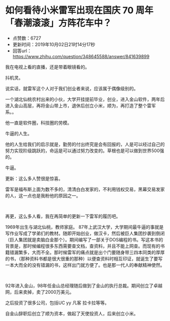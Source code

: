 # 如何看待小米雷军出现在国庆 70 周年「春潮滚滚」方阵花车中？
- 点赞数：6727
- 更新时间：2019年10月02日21时14分17秒
- 回答url：https://www.zhihu.com/question/348645588/answer/841639899
<body>
 <p data-pid="cjvNgqS-">我在电视上看的直播，还是带着眼镜看的。</p>
 <p data-pid="nVPznv5t">抖机灵。</p>
 <p data-pid="oO7x09Ie">说实话，就雷军这个人对于我们创业者来说，应该属于偶像级别的。</p>
 <p data-pid="mKK0Te7-">一个湖北仙桃农村出来的小伙，大学开挂提前毕业，创业，进入金山软件，两年后进入金山高层，再将金山带上市，退休后创立小米，顺为，再打造了整个雷军系。。</p>
 <p data-pid="L5FRYxZb">他一直是软件圈，科技圈的劳模。</p>
 <p data-pid="lBciYVBD">牛逼的人生。</p>
 <p data-pid="NiB6mKY_">他的人生给我们的启示就是，勤劳的付出终究是会有回报的，人是可以经过自己的努力实现阶级跳跃的，命运是可以通过努力改变的。草根也是可以做到世界500强的。</p>
 <p data-pid="sUoXw0TY">牛逼。</p>
 <p data-pid="jjkXa4xv">更新：这么多人赞很是惊喜。</p>
 <p data-pid="kMQr4GqW">雷军是福布斯上面为数不多的，清清白白发家的，不利用钱权交易，黑幕交易发家的人，这一点也是我粉他的原因之一。</p>
 <p class="ztext-empty-paragraph"><br></p>
 <p data-pid="RlkLEgOx">再更，这么多人看，我在再简单的更新一下雷军的履历吧。</p>
 <p data-pid="-o-JQmDu">1969年出生与湖北仙桃，教师家庭。 87年上武汉大学，大学期间最牛逼的事就是写作业写成了学弟们的教材。随即开始创业，做汉卡，然后被巨人集团抄袭到倒闭（巨人集团就是卖脑白金那个）。期间编写了一部关于DOS编程的书。写这本书的背景是，那时候编程很多东西需要查文档，查资料，并且不能上网查。而现有的书籍错漏繁多，大而不全。那时候雷军的痛点就是出个门要随身带三四本同类的厚厚的书，（那种资料书都是很大很重的那种）以便查资料时相互印证，就诞生了要写一本大而全的没有错漏的书，这样出门就方便了。也是那一代人的奉献精神使然。</p>
 <p class="ztext-empty-paragraph"><br></p>
 <p data-pid="R4KdSs4z">92年进入金山，98年任金山总经理随后做到了金山的执行总裁。期间创立了卓越网，后来卖掉，卖了2000万美元。</p>
 <p data-pid="k7eQwIF0">之后投资了很多公司，包括UC yy 凡客 拉卡拉等等。</p>
 <p data-pid="j6qz_UKy">自金山辞职后创立了顺为资本，做起了天使投资人，后来创立小米。</p>
</body>